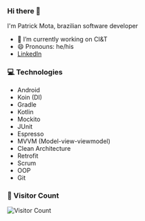 ### Hi there 👋

I'm Patrick Mota, brazilian software developer

- 🔭 I’m currently working on CI&T
- 😄 Pronouns: he/his
- [LinkedIn](https://www.linkedin.com/in/opatrickmota/)

### 💻 Technologies

- Android
- Koin (DI)
- Gradle
- Kotlin
- Mockito
- JUnit
- Espresso
- MVVM (Model-view-viewmodel)
- Clean Architecture
- Retrofit
- Scrum
- OOP
- Git

### 🚪 Visitor Count

![Visitor Count](https://profile-counter.glitch.me/opatrickmota/count.svg) 
